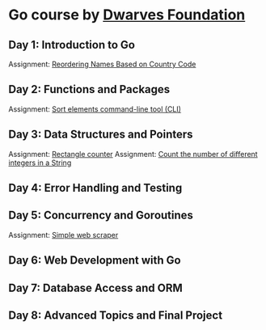 # Go course by [Dwarves Foundation](https://dwarves.foundation/)

## Day 1: Introduction to Go
Assignment: [Reordering Names Based on Country Code](ex01)

## Day 2: Functions and Packages
Assignment: [Sort elements command-line tool (CLI)](ex02)

## Day 3: Data Structures and Pointers
Assignment: [Rectangle counter](ex03)
Assignment: [Count the number of different integers in a String](ex04)

## Day 4: Error Handling and Testing

## Day 5: Concurrency and Goroutines
Assignment: [Simple web scraper](ex05)

## Day 6: Web Development with Go

## Day 7: Database Access and ORM

## Day 8: Advanced Topics and Final Project
